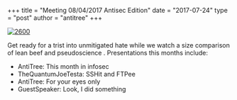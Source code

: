 +++
title =  "Meeting 08/04/2017 Antisec Edition"
date = "2017-07-24"
type = "post"
author = "antitree"
+++

[![2600](/images/2600_antisec.png)](images/2600_antisec.png)

Get ready for a trist into unmitigated hate while we watch a size
comparison of lean beef and pseudoscience . Presentations this months
include:

* AntiTree: This month in infosec
* TheQuantumJoeTesta: SSHit and FTPee
* AntiTree: For your eyes only
* GuestSpeaker: Look, I did something

